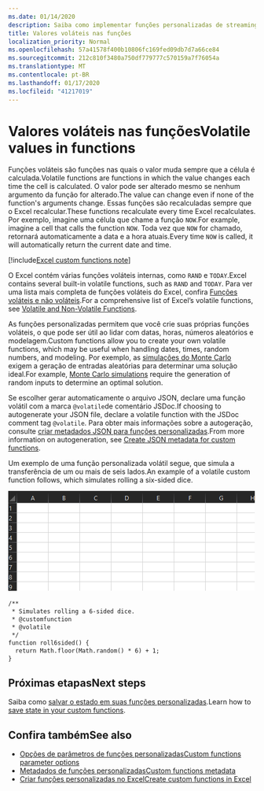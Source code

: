```yaml
---
ms.date: 01/14/2020
description: Saiba como implementar funções personalizadas de streaming volátil e offline.
title: Valores voláteis nas funções
localization_priority: Normal
ms.openlocfilehash: 57a41578f400b10806fc169fed09db7d7a66ce84
ms.sourcegitcommit: 212c810f3480a750df779777c570159a7f76054a
ms.translationtype: MT
ms.contentlocale: pt-BR
ms.lasthandoff: 01/17/2020
ms.locfileid: "41217019"
---
```

# <a name="volatile-values-in-functions"></a><span data-ttu-id="eeb15-103">Valores voláteis nas funções</span><span class="sxs-lookup"><span data-stu-id="eeb15-103">Volatile values in functions</span></span>

<span data-ttu-id="eeb15-104">Funções voláteis são funções nas quais o valor muda sempre que a célula é calculada.</span><span class="sxs-lookup"><span data-stu-id="eeb15-104">Volatile functions are functions in which the value changes each time the cell is calculated.</span></span> <span data-ttu-id="eeb15-105">O valor pode ser alterado mesmo se nenhum argumento da função for alterado.</span><span class="sxs-lookup"><span data-stu-id="eeb15-105">The value can change even if none of the function's arguments change.</span></span> <span data-ttu-id="eeb15-106">Essas funções são recalculadas sempre que o Excel recalcular.</span><span class="sxs-lookup"><span data-stu-id="eeb15-106">These functions recalculate every time Excel recalculates.</span></span> <span data-ttu-id="eeb15-107">Por exemplo, imagine uma célula que chame a função `NOW`.</span><span class="sxs-lookup"><span data-stu-id="eeb15-107">For example, imagine a cell that calls the function `NOW`.</span></span> <span data-ttu-id="eeb15-108">Toda vez que `NOW` for chamado, retornará automaticamente a data e a hora atuais.</span><span class="sxs-lookup"><span data-stu-id="eeb15-108">Every time `NOW` is called, it will automatically return the current date and time.</span></span>

[!include[Excel custom functions note](../includes/excel-custom-functions-note.md)]

<span data-ttu-id="eeb15-109">O Excel contém várias funções voláteis internas, como `RAND` e `TODAY`.</span><span class="sxs-lookup"><span data-stu-id="eeb15-109">Excel contains several built-in volatile functions, such as `RAND` and `TODAY`.</span></span> <span data-ttu-id="eeb15-110">Para ver uma lista mais completa de funções voláteis do Excel, confira [Funções voláteis e não voláteis](/office/client-developer/excel/excel-recalculation#volatile-and-non-volatile-functions).</span><span class="sxs-lookup"><span data-stu-id="eeb15-110">For a comprehensive list of Excel’s volatile functions, see [Volatile and Non-Volatile Functions](/office/client-developer/excel/excel-recalculation#volatile-and-non-volatile-functions).</span></span>

<span data-ttu-id="eeb15-111">As funções personalizadas permitem que você crie suas próprias funções voláteis, o que pode ser útil ao lidar com datas, horas, números aleatórios e modelagem.</span><span class="sxs-lookup"><span data-stu-id="eeb15-111">Custom functions allow you to create your own volatile functions, which may be useful when handling dates, times, random numbers, and modeling.</span></span> <span data-ttu-id="eeb15-112">Por exemplo, as [simulações do Monte Carlo](https://en.wikipedia.org/wiki/Monte_Carlo_method) exigem a geração de entradas aleatórias para determinar uma solução ideal.</span><span class="sxs-lookup"><span data-stu-id="eeb15-112">For example, [Monte Carlo simulations](https://en.wikipedia.org/wiki/Monte_Carlo_method) require the generation of random inputs to determine an optimal solution.</span></span>

<span data-ttu-id="eeb15-113">Se escolher gerar automaticamente o arquivo JSON, declare uma função volátil com a marca `@volatile`de comentário JSDoc.</span><span class="sxs-lookup"><span data-stu-id="eeb15-113">If choosing to autogenerate your JSON file, declare a volatile function with the JSDoc comment tag `@volatile`.</span></span> <span data-ttu-id="eeb15-114">Para obter mais informações sobre a autogeração, consulte [criar metadados JSON para funções personalizadas](custom-functions-json-autogeneration.md).</span><span class="sxs-lookup"><span data-stu-id="eeb15-114">From more information on autogeneration, see [Create JSON metadata for custom functions](custom-functions-json-autogeneration.md).</span></span>

<span data-ttu-id="eeb15-115">Um exemplo de uma função personalizada volátil segue, que simula a transferência de um ou mais de seis lados.</span><span class="sxs-lookup"><span data-stu-id="eeb15-115">An example of a volatile custom function follows, which simulates rolling a six-sided dice.</span></span>

![Um gif mostrando uma função personalizada, retornando um valor aleatório para simular a rolagem de um e seis lados](../images/six-sided-die.gif)

```JS
/**
 * Simulates rolling a 6-sided dice.
 * @customfunction
 * @volatile
 */
function roll6sided() {
  return Math.floor(Math.random() * 6) + 1;
}
```

## <a name="next-steps"></a><span data-ttu-id="eeb15-117">Próximas etapas</span><span class="sxs-lookup"><span data-stu-id="eeb15-117">Next steps</span></span>
<span data-ttu-id="eeb15-118">Saiba como [salvar o estado em suas funções personalizadas](custom-functions-save-state.md).</span><span class="sxs-lookup"><span data-stu-id="eeb15-118">Learn how to [save state in your custom functions](custom-functions-save-state.md).</span></span>

## <a name="see-also"></a><span data-ttu-id="eeb15-119">Confira também</span><span class="sxs-lookup"><span data-stu-id="eeb15-119">See also</span></span>

* [<span data-ttu-id="eeb15-120">Opções de parâmetros de funções personalizadas</span><span class="sxs-lookup"><span data-stu-id="eeb15-120">Custom functions parameter options</span></span>](custom-functions-parameter-options.md)
* [<span data-ttu-id="eeb15-121">Metadados de funções personalizadas</span><span class="sxs-lookup"><span data-stu-id="eeb15-121">Custom functions metadata</span></span>](custom-functions-json.md)
* [<span data-ttu-id="eeb15-122">Criar funções personalizadas no Excel</span><span class="sxs-lookup"><span data-stu-id="eeb15-122">Create custom functions in Excel</span></span>](custom-functions-overview.md)
